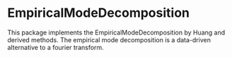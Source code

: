 # EmpiricalModeDecomposition

This package implements the EmpiricalModeDecomposition by Huang and derived methods.
The empirical mode decomposition is a data-driven alternative to a fourier transform. 

